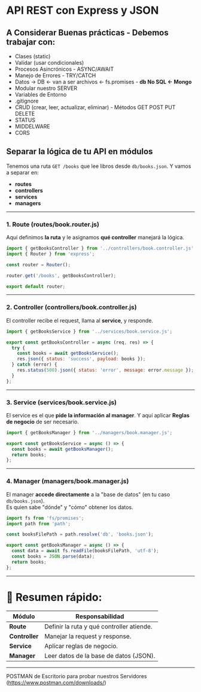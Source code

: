 # API REST con Express y JSON

## A Considerar Buenas prácticas - Debemos trabajar con:

- Clases (static)
- Validar (usar condicionales)
- Procesos Asincrónicos - ASYNC/AWAIT
- Manejo de Errores - TRY/CATCH
- Datos -> DB <- van a ser archivos <- fs.promises - **db No SQL <- Mongo**
- Modular nuestro SERVER
- Variables de Entorno
- .gitignore
- CRUD (crear, leer, actualizar, eliminar) - Métodos GET POST PUT DELETE 
- STATUS 
- MIDDELWARE
- CORS

## Separar la lógica de tu API en módulos

Tenemos una ruta `GET /books` que lee libros desde `db/books.json`. Y vamos a separar en:
- **routes**
- **controllers**
- **services**
- **managers**

---

### 1. **Route (routes/book.router.js)**

Aquí definimos **la ruta** y le asignamos **qué controller** manejará la lógica.

```javascript
import { getBooksController } from '../controllers/book.controller.js';
import { Router } from 'express';

const router = Router();

router.get('/books', getBooksController);

export default router;
```

---

### 2. **Controller (controllers/book.controller.js)**

El controller recibe el request, llama al **service**, y responde.

```javascript
import { getBooksService } from '../services/book.service.js';

export const getBooksController = async (req, res) => {
  try {
    const books = await getBooksService();
    res.json({ status: 'success', payload: books });
  } catch (error) {
    res.status(500).json({ status: 'error', message: error.message });
  }
};
```

---

### 3. **Service (services/book.service.js)**

El service es el que **pide la información al manager**. Y aquí aplicar **Reglas de negocio** de ser necesario.

```javascript
import { getBooksManager } from '../managers/book.manager.js';

export const getBooksService = async () => {
  const books = await getBooksManager();
  return books;
};
```

---

### 4. **Manager (managers/book.manager.js)**

El manager **accede directamente** a la "base de datos" (en tu caso `db/books.json`).  
Es quien sabe "dónde" y "cómo" obtener los datos.

```javascript
import fs from 'fs/promises';
import path from 'path';

const booksFilePath = path.resolve('db', 'books.json');

export const getBooksManager = async () => {
  const data = await fs.readFile(booksFilePath, 'utf-8');
  const books = JSON.parse(data);
  return books;
};
```

---

# 🎯 Resumen rápido:

| Módulo        | Responsabilidad                           |
|---------------|--------------------------------------------|
| **Route**     | Definir la ruta y qué controller atiende.  |
| **Controller**| Manejar la request y response.             |
| **Service**   | Aplicar reglas de negocio.                 |
| **Manager**   | Leer datos de la base de datos (JSON).      |

---


POSTMAN de Escritorio para probar nuestros Servidores
(https://www.postman.com/downloads/)